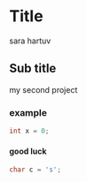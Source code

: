 # Title

sara hartuv

## Sub title

my second project

### example

```cpp
int x = 0;
```

#### good luck

```cpp
char c = 's';
```

